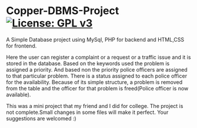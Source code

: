 # Copper-DBMS-Project   [![License: GPL v3](https://img.shields.io/badge/License-GPL%20v3-blue.svg)](https://www.gnu.org/licenses/gpl-3.0)
A Simple Database project using MySql, PHP for backend and HTML,CSS for frontend.

Here the user can register a complaint or a request or a traffic issue and it is stored in the database. Based on the keywords used the problem is assigned a priority. And based non the priority police officers are assigned to that particular problem. There is a status assigned to each police officer for the availability. Because of its simple structure, a problem is removed from the table and the officer for that problem is freed(Police officer is now available).

This was a mini project that my friend and I did for college. The project is not complete.Small changes in some files will make it perfect.
Your suggestions are welcomed :)
